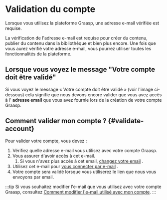 # Validation du compte

Lorsque vous utilisez la plateforme Graasp, une adresse e-mail vérifiée est requise.

La vérification de l'adresse e-mail est requise pour créer du contenu, publier du contenu dans la bibliothèque et bien plus encore. Une fois que vous aurez vérifié votre adresse e-mail, vous pourrez utiliser toutes les fonctionnalités de la plateforme.

## Lorsque vous voyez le message "Votre compte doit être validé"

Si vous voyez le message « Votre compte doit être validé » (voir l'image ci-dessous) cela signifie que nous devons encore valider que vous avez accès à l' **adresse email** que vous avez fournie lors de la création de votre compte Graasp.

## Comment valider mon compte ? {#validate-account}

Pour valider votre compte, vous devez :

1. Vérifiez quelle adresse e-mail vous utilisez avec votre compte Graasp.
2. Vous assurer d'avoir accès à cet e-mail.
    1. Si vous n'avez plus accès à cet email, [changez votre email](../account/email#change-email) .
3. Utilisez cet e-mail pour [vous connecter par e-mail](../login#login-email) .
4. Votre compte sera validé lorsque vous utiliserez le lien que nous vous envoyons par email.

:::tip
Si vous souhaitez modifier l'e-mail que vous utilisez avec votre compte Graasp, consultez [Comment modifier l'e-mail utilisé avec mon compte](../account/email#change-email).
:::
